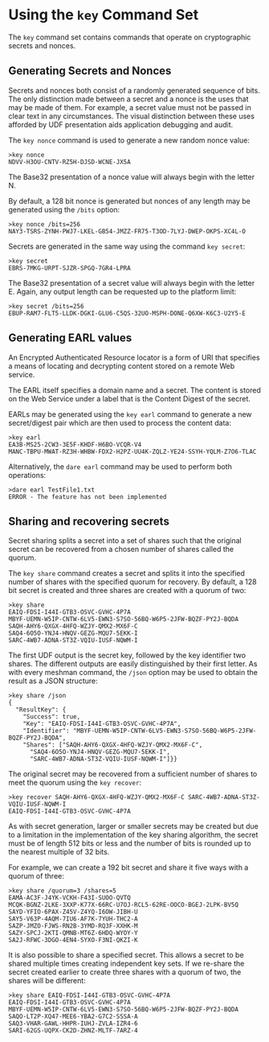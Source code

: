 
# Using the `key` Command Set

The `key` command set contains commands that operate on cryptographic secrets and
nonces.

## Generating Secrets and Nonces

Secrets and nonces both consist of a randomly generated sequence of bits. The
only distinction made between a secret and a nonce is the uses that may be 
made of them. For example, a secret value must not be passed in clear text in 
any circumstances. The visual distinction between these uses afforded by UDF 
presentation aids application debugging and audit.

The `key nonce` command is used to generate a new random nonce value:


````
>key nonce
NDVV-H3OU-CNTV-RZ5H-DJSD-WCNE-JX5A
````

The Base32 presentation of a nonce value will always begin with the letter N.

By default, a 128 bit nonce is generated but nonces of any length may be
generated using the `/bits` option:


````
>key nonce /bits=256
NAY3-TSRS-ZYNH-PWJ7-LKEL-GB54-JMZZ-FR75-T3OD-7LYJ-DWEP-OKPS-XC4L-O
````

Secrets are generated in the same way using the command `key secret`:


````
>key secret
EBRS-7MKG-URPT-SJZR-SPGQ-7GR4-LPRA
````

The Base32 presentation of a secret value will always begin with the letter E.
Again, any output length can be requested up to the platform limit:


````
>key secret /bits=256
EBUP-RAM7-FLT5-LLDK-DGKI-GLU6-C5QS-32UO-MSPH-DONE-Q6XW-K6C3-U2Y5-E
````

## Generating EARL values

An Encrypted Authenticated Resource locator is a form of URI that specifies 
a means of locating and decrypting content stored on a remote Web service.

The EARL itself specifies a domain name and a secret. The content is stored
on the Web Service under a label that is the Content Digest of the secret.

EARLs may be generated using the `key earl` command to generate
a new secret/digest pair which are then used to process the content data:


````
>key earl
EA3B-MS25-2CW3-3E5F-KHDF-H6BO-VCQR-V4
MANC-TBPU-MWAT-RZ3H-WHBW-FDX2-H2PZ-UU4K-ZQLZ-YE24-SSYH-YQLM-Z7O6-TLAC
````

Alternatively, the `dare earl` command may be used to perform both operations:


````
>dare earl TestFile1.txt
ERROR - The feature has not been implemented
````

## Sharing and recovering secrets

Secret sharing splits a secret into a set of shares such that the original
secret can be recovered from a chosen number of shares called the quorum.

The `key share` command creates a secret and splits it into the specified
number of shares with the specified quorum for recovery. By default, a 128
bit secret is created and three shares are created with a quorum of two:


````
>key share
EAIQ-FDSI-I44I-GTB3-OSVC-GVHC-4P7A
MBYF-UEMN-W5IP-CNTW-6LV5-EWN3-S7SO-56BQ-W6P5-2JFW-BQZF-PY2J-BQDA
SAQH-AHY6-QXGX-4HFQ-WZJY-QMX2-MX6F-C
SAQ4-6O5O-YNJ4-HNQV-GEZG-MQU7-5EKK-I
SARC-4WB7-ADNA-ST3Z-VQIU-IUSF-NQWM-I
````

The first UDF output is the secret key, followed by the key identifier 
two shares. The different outputs are easily distinguished by their first 
letter. As with every meshman command, the `/json` option may be used to 
obtain the result as a JSON structure:


````
>key share /json
{
  "ResultKey": {
    "Success": true,
    "Key": "EAIQ-FDSI-I44I-GTB3-OSVC-GVHC-4P7A",
    "Identifier": "MBYF-UEMN-W5IP-CNTW-6LV5-EWN3-S7SO-56BQ-W6P5-2JFW-BQZF-PY2J-BQDA",
    "Shares": ["SAQH-AHY6-QXGX-4HFQ-WZJY-QMX2-MX6F-C",
      "SAQ4-6O5O-YNJ4-HNQV-GEZG-MQU7-5EKK-I",
      "SARC-4WB7-ADNA-ST3Z-VQIU-IUSF-NQWM-I"]}}
````

The original secret may be recovered from a sufficient number of shares to
meet the quorum using the `key recover`:


````
>key recover SAQH-AHY6-QXGX-4HFQ-WZJY-QMX2-MX6F-C SARC-4WB7-ADNA-ST3Z-VQIU-IUSF-NQWM-I
EAIQ-FDSI-I44I-GTB3-OSVC-GVHC-4P7A
````

As with secret generation, larger or smaller secrets may be created but due
to a limitation in the implementation of the key sharing algorithm, the secret 
must be of length 512 bits or less and the number of bits is rounded up to
the nearest multiple of 32 bits.

For example, we can create a 192 bit secret and share it five ways with a quorum
of three:


````
>key share /quorum=3 /shares=5
EAMA-AC3F-J4YK-VCKH-F43I-SUOO-QVTQ
MCQK-BGNZ-2LKE-3XXP-K77X-66RC-U7OJ-RCL5-62RE-OOCO-BGEJ-2LPK-BV5Q
SAYD-YFIO-6PAX-Z45V-Z4YQ-I6OW-JIBH-U
SAY5-V63P-4AQM-7IU6-AF7K-7YUH-THC2-A
SAZP-JMZO-FJWS-RN2B-3YMD-RQ3F-XXHK-M
SAZY-SPCJ-2KTI-QMNB-MT6Z-6HDQ-WYOY-Y
SA2J-RFWC-3DGO-4EN4-SYXO-F3NI-QKZI-K
````

It is also possible to share a specified secret. This allows a secret to be 
shared multiple times creating independent key sets. If we re-share the secret
created earlier to create three shares with a quorum of two, the shares will
be different:


````
>key share EAIQ-FDSI-I44I-GTB3-OSVC-GVHC-4P7A
EAIQ-FDSI-I44I-GTB3-OSVC-GVHC-4P7A
MBYF-UEMN-W5IP-CNTW-6LV5-EWN3-S7SO-56BQ-W6P5-2JFW-BQZF-PY2J-BQDA
SAQO-LT2P-XQ47-MEE6-YBA2-G7C2-SSSA-A
SAQ3-VHAR-GAWL-HHPR-IUHJ-ZVLA-IZR4-6
SARI-62GS-UQPX-CK2D-ZHNZ-MLTF-7ARZ-4
````

